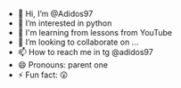 - 👋 Hi, I’m @Adidos97
- 👀 I’m interested in python
- 🤌 I'm learning from lessons from YouTube
- 💞️ I’m looking to collaborate on ...
- 📫 How to reach me in tg @adidos97
- 😄 Pronouns: parent one
- ⚡ Fun fact: 😲

<!---
Adidos97/Adidos97 is a ✨ special ✨ repository because its `README.md` (this file) appears on your GitHub profile.
You can click the Preview link to take a look at your changes.
--->

